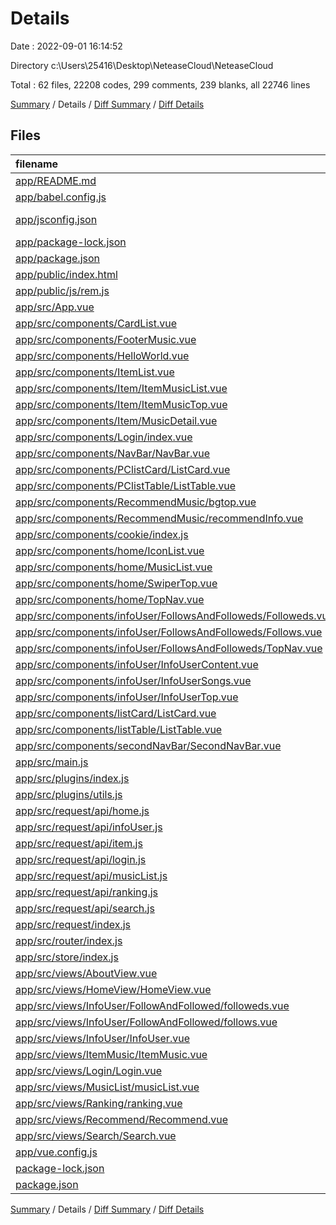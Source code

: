 # Details

Date : 2022-09-01 16:14:52

Directory c:\\Users\\25416\\Desktop\\NeteaseCloud\\NeteaseCloud

Total : 62 files,  22208 codes, 299 comments, 239 blanks, all 22746 lines

[Summary](results.md) / Details / [Diff Summary](diff.md) / [Diff Details](diff-details.md)

## Files
| filename | language | code | comment | blank | total |
| :--- | :--- | ---: | ---: | ---: | ---: |
| [app/README.md](/app/README.md) | Markdown | 15 | 0 | 5 | 20 |
| [app/babel.config.js](/app/babel.config.js) | JavaScript | 15 | 0 | 1 | 16 |
| [app/jsconfig.json](/app/jsconfig.json) | JSON with Comments | 8 | 12 | 0 | 20 |
| [app/package-lock.json](/app/package-lock.json) | JSON | 17,808 | 0 | 1 | 17,809 |
| [app/package.json](/app/package.json) | JSON | 33 | 0 | 1 | 34 |
| [app/public/index.html](/app/public/index.html) | HTML | 19 | 1 | 1 | 21 |
| [app/public/js/rem.js](/app/public/js/rem.js) | JavaScript | 15 | 3 | 0 | 18 |
| [app/src/App.vue](/app/src/App.vue) | Vue | 33 | 0 | 4 | 37 |
| [app/src/components/CardList.vue](/app/src/components/CardList.vue) | Vue | 80 | 0 | 4 | 84 |
| [app/src/components/FooterMusic.vue](/app/src/components/FooterMusic.vue) | Vue | 144 | 7 | 5 | 156 |
| [app/src/components/HelloWorld.vue](/app/src/components/HelloWorld.vue) | Vue | 57 | 0 | 3 | 60 |
| [app/src/components/ItemList.vue](/app/src/components/ItemList.vue) | Vue | 104 | 6 | 3 | 113 |
| [app/src/components/Item/ItemMusicList.vue](/app/src/components/Item/ItemMusicList.vue) | Vue | 92 | 3 | 2 | 97 |
| [app/src/components/Item/ItemMusicTop.vue](/app/src/components/Item/ItemMusicTop.vue) | Vue | 234 | 2 | 4 | 240 |
| [app/src/components/Item/MusicDetail.vue](/app/src/components/Item/MusicDetail.vue) | Vue | 326 | 16 | 5 | 347 |
| [app/src/components/Login/index.vue](/app/src/components/Login/index.vue) | Vue | 105 | 0 | 3 | 108 |
| [app/src/components/NavBar/NavBar.vue](/app/src/components/NavBar/NavBar.vue) | Vue | 81 | 2 | 5 | 88 |
| [app/src/components/PClistCard/ListCard.vue](/app/src/components/PClistCard/ListCard.vue) | Vue | 121 | 7 | 8 | 136 |
| [app/src/components/PClistTable/ListTable.vue](/app/src/components/PClistTable/ListTable.vue) | Vue | 184 | 9 | 18 | 211 |
| [app/src/components/RecommendMusic/bgtop.vue](/app/src/components/RecommendMusic/bgtop.vue) | Vue | 30 | 0 | 3 | 33 |
| [app/src/components/RecommendMusic/recommendInfo.vue](/app/src/components/RecommendMusic/recommendInfo.vue) | Vue | 92 | 1 | 13 | 106 |
| [app/src/components/cookie/index.js](/app/src/components/cookie/index.js) | JavaScript | 22 | 3 | 4 | 29 |
| [app/src/components/home/IconList.vue](/app/src/components/home/IconList.vue) | Vue | 69 | 0 | 4 | 73 |
| [app/src/components/home/MusicList.vue](/app/src/components/home/MusicList.vue) | Vue | 103 | 1 | 5 | 109 |
| [app/src/components/home/SwiperTop.vue](/app/src/components/home/SwiperTop.vue) | Vue | 52 | 6 | 4 | 62 |
| [app/src/components/home/TopNav.vue](/app/src/components/home/TopNav.vue) | Vue | 49 | 0 | 3 | 52 |
| [app/src/components/infoUser/FollowsAndFolloweds/Followeds.vue](/app/src/components/infoUser/FollowsAndFolloweds/Followeds.vue) | Vue | 105 | 13 | 9 | 127 |
| [app/src/components/infoUser/FollowsAndFolloweds/Follows.vue](/app/src/components/infoUser/FollowsAndFolloweds/Follows.vue) | Vue | 84 | 6 | 7 | 97 |
| [app/src/components/infoUser/FollowsAndFolloweds/TopNav.vue](/app/src/components/infoUser/FollowsAndFolloweds/TopNav.vue) | Vue | 75 | 5 | 4 | 84 |
| [app/src/components/infoUser/InfoUserContent.vue](/app/src/components/infoUser/InfoUserContent.vue) | Vue | 61 | 1 | 2 | 64 |
| [app/src/components/infoUser/InfoUserSongs.vue](/app/src/components/infoUser/InfoUserSongs.vue) | Vue | 20 | 0 | 2 | 22 |
| [app/src/components/infoUser/InfoUserTop.vue](/app/src/components/infoUser/InfoUserTop.vue) | Vue | 65 | 1 | 2 | 68 |
| [app/src/components/listCard/ListCard.vue](/app/src/components/listCard/ListCard.vue) | Vue | 122 | 7 | 8 | 137 |
| [app/src/components/listTable/ListTable.vue](/app/src/components/listTable/ListTable.vue) | Vue | 201 | 4 | 16 | 221 |
| [app/src/components/secondNavBar/SecondNavBar.vue](/app/src/components/secondNavBar/SecondNavBar.vue) | Vue | 87 | 1 | 5 | 93 |
| [app/src/main.js](/app/src/main.js) | JavaScript | 20 | 2 | 3 | 25 |
| [app/src/plugins/index.js](/app/src/plugins/index.js) | JavaScript | 9 | 0 | 0 | 9 |
| [app/src/plugins/utils.js](/app/src/plugins/utils.js) | JavaScript | 49 | 13 | 6 | 68 |
| [app/src/request/api/home.js](/app/src/request/api/home.js) | JavaScript | 16 | 10 | 4 | 30 |
| [app/src/request/api/infoUser.js](/app/src/request/api/infoUser.js) | JavaScript | 16 | 10 | 1 | 27 |
| [app/src/request/api/item.js](/app/src/request/api/item.js) | JavaScript | 10 | 5 | 3 | 18 |
| [app/src/request/api/login.js](/app/src/request/api/login.js) | JavaScript | 13 | 8 | 1 | 22 |
| [app/src/request/api/musicList.js](/app/src/request/api/musicList.js) | JavaScript | 7 | 4 | 1 | 12 |
| [app/src/request/api/ranking.js](/app/src/request/api/ranking.js) | JavaScript | 7 | 4 | 1 | 12 |
| [app/src/request/api/search.js](/app/src/request/api/search.js) | JavaScript | 4 | 2 | 4 | 10 |
| [app/src/request/index.js](/app/src/request/index.js) | JavaScript | 11 | 12 | 3 | 26 |
| [app/src/router/index.js](/app/src/router/index.js) | JavaScript | 82 | 26 | 4 | 112 |
| [app/src/store/index.js](/app/src/store/index.js) | JavaScript | 200 | 31 | 3 | 234 |
| [app/src/views/AboutView.vue](/app/src/views/AboutView.vue) | Vue | 5 | 0 | 1 | 6 |
| [app/src/views/HomeView/HomeView.vue](/app/src/views/HomeView/HomeView.vue) | Vue | 23 | 1 | 4 | 28 |
| [app/src/views/InfoUser/FollowAndFollowed/followeds.vue](/app/src/views/InfoUser/FollowAndFollowed/followeds.vue) | Vue | 39 | 12 | 6 | 57 |
| [app/src/views/InfoUser/FollowAndFollowed/follows.vue](/app/src/views/InfoUser/FollowAndFollowed/follows.vue) | Vue | 39 | 5 | 8 | 52 |
| [app/src/views/InfoUser/InfoUser.vue](/app/src/views/InfoUser/InfoUser.vue) | Vue | 241 | 5 | 2 | 248 |
| [app/src/views/ItemMusic/ItemMusic.vue](/app/src/views/ItemMusic/ItemMusic.vue) | Vue | 47 | 8 | 4 | 59 |
| [app/src/views/Login/Login.vue](/app/src/views/Login/Login.vue) | Vue | 11 | 0 | 2 | 13 |
| [app/src/views/MusicList/musicList.vue](/app/src/views/MusicList/musicList.vue) | Vue | 143 | 8 | 2 | 153 |
| [app/src/views/Ranking/ranking.vue](/app/src/views/Ranking/ranking.vue) | Vue | 341 | 10 | 2 | 353 |
| [app/src/views/Recommend/Recommend.vue](/app/src/views/Recommend/Recommend.vue) | Vue | 27 | 0 | 4 | 31 |
| [app/src/views/Search/Search.vue](/app/src/views/Search/Search.vue) | Vue | 94 | 5 | 4 | 103 |
| [app/vue.config.js](/app/vue.config.js) | JavaScript | 14 | 1 | 0 | 15 |
| [package-lock.json](/package-lock.json) | JSON | 24 | 0 | 1 | 25 |
| [package.json](/package.json) | JSON | 5 | 0 | 1 | 6 |

[Summary](results.md) / Details / [Diff Summary](diff.md) / [Diff Details](diff-details.md)